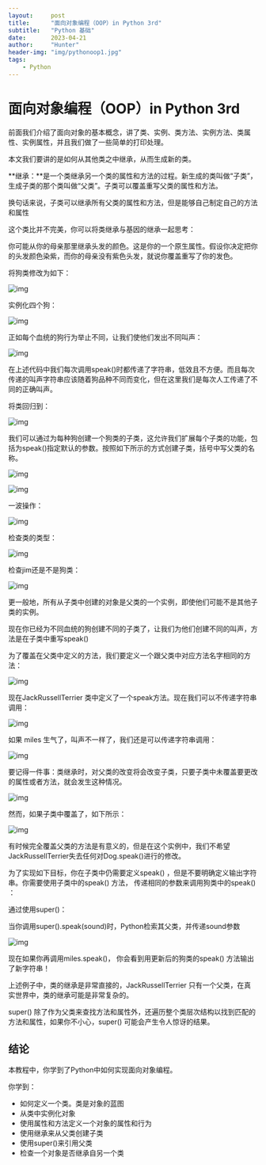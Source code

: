 ```yaml
---
layout:     post
title:      "面向对象编程（OOP）in Python 3rd"
subtitle:   "Python 基础"
date:       2023-04-21
author:     "Hunter"
header-img: "img/pythonoop1.jpg"
tags:
    - Python
---
```


# 面向对象编程（OOP）in Python 3rd

前面我们介绍了面向对象的基本概念，讲了类、实例、类方法、实例方法、类属性、实例属性，并且我们做了一些简单的打印处理。

本文我们要讲的是如何从其他类之中继承，从而生成新的类。

**继承：**是一个类继承另一个类的属性和方法的过程。新生成的类叫做“子类”，生成子类的那个类叫做“父类”。子类可以覆盖重写父类的属性和方法。

换句话来说，子类可以继承所有父类的属性和方法，但是能够自己制定自己的方法和属性

这个类比并不完美，你可以将类继承与基因的继承一起思考：

你可能从你的母亲那里继承头发的颜色。这是你的一个原生属性。假设你决定把你的头发颜色染紫，而你的母亲没有紫色头发，就说你覆盖重写了你的发色。

将狗类修改为如下：

![img](https://pic3.zhimg.com/v2-cfc2fa52a604336641f51a7112d99732_b.png)

实例化四个狗：

![img](https://pic4.zhimg.com/v2-b771eb810d46f495b863e19e94155b2f_b.png)

正如每个血统的狗行为举止不同，让我们使他们发出不同叫声：

![img](https://pic1.zhimg.com/v2-695932954564bca6cb9c14313ddfaaf4_b.png)

在上述代码中我们每次调用speak()时都传递了字符串，低效且不方便。而且每次传递的叫声字符串应该随着狗品种不同而变化，但在这里我们是每次人工传递了不同的正确叫声。

将类回归到：

![img](https://pic2.zhimg.com/v2-9a6fa1bb653bed36a14dffc5102ca10d_b.png)

我们可以通过为每种狗创建一个狗类的子类，这允许我们扩展每个子类的功能，包括为speak()指定默认的参数。按照如下所示的方式创建子类，括号中写父类的名称。

![img](https://pic4.zhimg.com/v2-ed3d3a3cd6d191328d8b36487996a37b_b.png)

![img](https://pic2.zhimg.com/v2-acc92254fd231b9aff0d3888b810c885_b.png)

一波操作：

![img](https://pic4.zhimg.com/v2-66ecefd2d83af4b83bea5d933b176bbf_b.png)

检查类的类型：

![img](https://pic2.zhimg.com/v2-c40d12986ea872d6c88efc5d6eb05295_b.png)

检查jim还是不是狗类：

![img](https://pic1.zhimg.com/v2-164d58b3ff816e28a6a96ad5be2f21ac_b.png)

更一般地，所有从子类中创建的对象是父类的一个实例，即使他们可能不是其他子类的实例。

现在你已经为不同血统的狗创建不同的子类了，让我们为他们创建不同的叫声，方法是在子类中重写speak()

为了覆盖在父类中定义的方法，我们要定义一个跟父类中对应方法名字相同的方法：

![img](https://pic4.zhimg.com/v2-127e333532b5c3a07c603381f8f6e49f_b.png)

现在JackRussellTerrier 类中定义了一个speak方法。现在我们可以不传递字符串调用：

![img](https://pic2.zhimg.com/v2-dd8cb8e3ea5b7cffc7cc2fa89979d64d_b.png)

如果 miles 生气了，叫声不一样了，我们还是可以传递字符串调用：

![img](https://pic1.zhimg.com/v2-b82fd6a7e16f278b091a0609e4f22b90_b.png)

要记得一件事：类继承时，对父类的改变将会改变子类，只要子类中未覆盖要更改的属性或者方法，就会发生这种情况。

![img](https://pic2.zhimg.com/v2-6beb79c66bf67c9062ea3ad5334435c1_b.png)

然而，如果子类中覆盖了，如下所示：

![img](https://pic3.zhimg.com/v2-e60d005952249a203dd67080a584002a_b.png)

有时候完全覆盖父类的方法是有意义的，但是在这个实例中，我们不希望JackRussellTerrier失去任何对Dog.speak()进行的修改。

为了实现如下目标，你在子类中仍需要定义speak() ，但是不要明确定义输出字符串。你需要使用子类中的speak() 方法， 传递相同的参数来调用狗类中的speak() ：

通过使用super()：

当你调用super().speak(sound)时，Python检索其父类，并传递sound参数

![img](https://pic1.zhimg.com/v2-b123d3ecc52feb2808937d2c7cb14ad8_b.png)

现在如果你再调用miles.speak()， 你会看到用更新后的狗类的speak() 方法输出了新字符串！

 上述例子中，类的继承是非常直接的，JackRussellTerrier 只有一个父类，在真实世界中，类的继承可能是非常复杂的。

super() 除了作为父类来查找方法和属性外，还遍历整个类层次结构以找到匹配的方法和属性，如果你不小心，super() 可能会产生令人惊讶的结果。

## 结论

本教程中，你学到了Python中如何实现面向对象编程。

你学到：

- 如何定义一个类。类是对象的蓝图
- 从类中实例化对象
- 使用属性和方法定义一个对象的属性和行为
- 使用继承来从父类创建子类
- 使用super()来引用父类
- 检查一个对象是否继承自另一个类